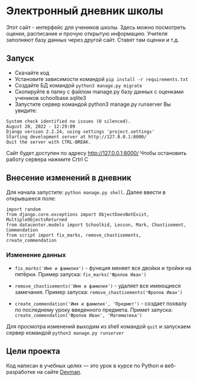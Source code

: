 # Электронный дневник школы

Этот сайт - интерфейс для учеников школы. Здесь можно посмотреть оценки, расписание и прочую открытую информацию. Учителя заполняют базу данных через другой сайт. Ставят там оценки и т.д.

## Запуск

- Скачайте код
- Установите зависимости командой `pip install -r requirements.txt`
- Создайте БД командой `python3 manage.py migrate`
- Скопируйте в папку с файлом manage.py базу данных с оценками учеников schoolbase.sqlite3
- Запустите сервер командой python3 manage.py runserver Вы увидите:

```
System check identified no issues (0 silenced).
August 20, 2022 - 12:29:09
Django version 2.2.24, using settings 'project.settings'
Starting development server at http://127.0.0.1:8000/
Quit the server with CTRL-BREAK.
```

Сайт будет доступен по адресу http://127.0.0.1:8000/ Чтобы остановить работу сервера нажмите Crtrl C

## Внесение изменений в дневник

Для начала запустите: `python manage.py shell`. Далее ввести в открывшееся поле:
```
import random
from django.core.exceptions import ObjectDoesNotExist, MultipleObjectsReturned
from datacenter.models import Schoolkid, Lesson, Mark, Chastisement, Commendation
from script import fix_marks, remove_chastisements, create_commendation
```

### Изменение данных

 - `fix_marks('Имя и фамилия')` - функция меняет все двойки и тройки на пятёрки.
Пример запуска: `fix_marks('Фролов Иван')`

 - `remove_chastisements('Имя и фамилия')` - удаляет все имеющиеся замечания.
Пример запуска: `remove_chastisements('Фролов Иван')`

 - `create_commendation('Имя и фамилия', 'Предмет')` - создает похвалу по последнему уроку введенного предмета.
 Примет запуска: `create_commendation('Фролов Иван', 'Математика')`
 
 Для просмотра изменений выходим из shell командой `quit` и запускаем сервер командой `python3 manage.py runserver`


## Цели проекта

Код написан в учебных целях — это урок в курсе по Python и веб-разработке на сайте [Devman](https://dvmn.org).
